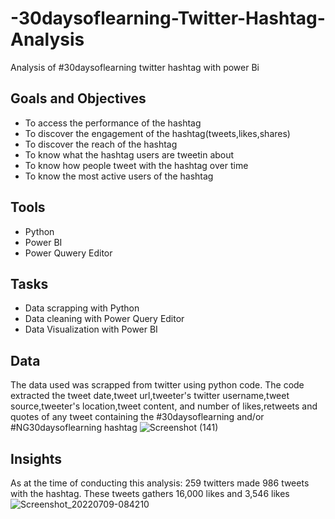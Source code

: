 # -30daysoflearning-Twitter-Hashtag-Analysis
Analysis of #30daysoflearning twitter hashtag with power Bi
## Goals and Objectives
- To access the performance of the hashtag
- To discover the engagement of the hashtag(tweets,likes,shares)
- To discover the reach of the hashtag
- To know what the hashtag users are tweetin about
- To know how people tweet with the hashtag over time
- To know the most active users of the hashtag
## Tools
- Python
- Power BI
- Power Quwery Editor
## Tasks 
- Data scrapping with Python
- Data cleaning with Power Query Editor
- Data Visualization with Power BI
## Data
The data used was scrapped from twitter using python code. The code extracted the tweet date,tweet url,tweeter's twitter username,tweet source,tweeter's location,tweet content, and number of likes,retweets and quotes of any tweet containing the #30daysoflearning and/or #NG30daysoflearning hashtag
![Screenshot (141)](https://user-images.githubusercontent.com/107176991/178151811-4b98ddd2-9b66-4d05-8bb7-69002030010f.png)
## Insights
As at the time of conducting this analysis:
259 twitters made 986 tweets with the hashtag. These tweets gathers 16,000 likes and 3,546 likes
![Screenshot_20220709-084210](https://user-images.githubusercontent.com/107176991/178153854-2a283832-3eef-4009-b6c4-b44705441a96.png)



